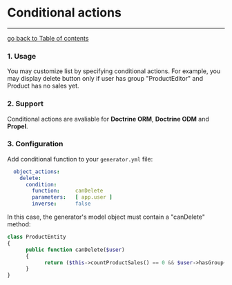 # Conditional actions
---------------------------------------

[go back to Table of contents][back-to-index]

[back-to-index]: https://github.com/symfony2admingenerator/AdmingeneratorGeneratorBundle/blob/master/Resources/doc/documentation.md#7-cookbook

### 1. Usage

You may customize list by specifying conditional actions. For example, you may display 
delete button only if user has group "ProductEditor" and Product has no sales yet.

### 2. Support

Conditional actions are avaliable for **Doctrine ORM**, **Doctrine ODM** and **Propel**.

### 3. Configuration

Add conditional function to your `generator.yml` file:

```yaml
  object_actions:
    delete:
      condition:
        function:     canDelete
        parameters:   [ app.user ]
        inverse:      false
```

In this case, the generator's model object must contain a "canDelete" method:

```php
class ProductEntity 
{
      public function canDelete($user) 
      {
            return ($this->countProductSales() == 0 && $user->hasGroup('ProductEditor');
      }
}
```